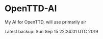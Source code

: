 # OpenTTD-AI
My AI for OpenTTD, will use primarily air

Latest backup: Sun Sep 15 22:24:01 UTC 2019
